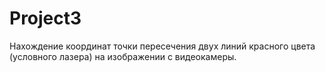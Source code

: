 # Project3

Нахождение координат точки пересечения двух линий красного цвета (условного лазера) на изображении с видеокамеры.
